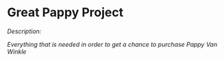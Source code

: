 # Great Pappy Project
*Description:*

*Everything that is needed in order to get a chance to purchase Pappy Van Winkle*
